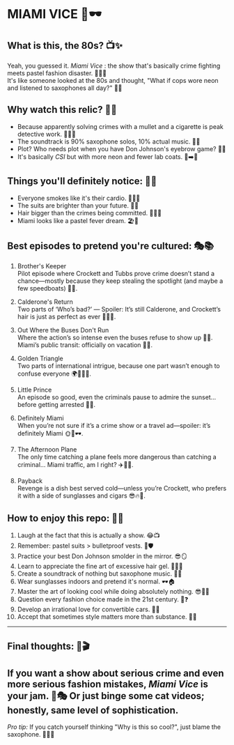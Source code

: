# MIAMI VICE 🌴🕶️

## What is this, the 80s? 📺✨
Yeah, you guessed it. *Miami Vice* : the show that's basically crime fighting meets pastel fashion disaster. 👮‍♂️💖  
It's like someone looked at the 80s and thought, "What if cops wore neon and listened to saxophones all day?" 🎷🌈

## Why watch this relic? 🤔💎
- Because apparently solving crimes with a mullet and a cigarette is peak detective work. 🚬💇‍♂️
- The soundtrack is 90% saxophone solos, 10% actual music. 🎵🎷
- Plot? Who needs plot when you have Don Johnson's eyebrow game? 🤨✨
- It's basically *CSI* but with more neon and fewer lab coats. 🔬➡️🌈

## Things you'll definitely notice: 👀📝
- Everyone smokes like it's their cardio. 🚬🏃‍♂️
- The suits are brighter than your future. 🌟👔
- Hair bigger than the crimes being committed. 💇‍♀️🔫
- Miami looks like a pastel fever dream. 🏖️🎨

## Best episodes to pretend you're cultured: 🎭📚

1. Brother's Keeper  
Pilot episode where Crockett and Tubbs prove crime doesn’t stand a chance—mostly because they keep stealing the spotlight (and maybe a few speedboats) 🚤😎.

2. Calderone's Return  
Two parts of ‘Who’s bad?’ — Spoiler: It’s still Calderone, and Crockett’s hair is just as perfect as ever 💇‍♂️🔥.

3. Out Where the Buses Don't Run  
Where the action’s so intense even the buses refuse to show up 🚌❌. Miami’s public transit: officially on vacation 🌴😅.

4. Golden Triangle  
Two parts of international intrigue, because one part wasn’t enough to confuse everyone 🌍🕵️‍♂️🤯.

5. Little Prince  
An episode so good, even the criminals pause to admire the sunset… before getting arrested 🌅🚓.

6. Definitely Miami  
When you’re not sure if it’s a crime show or a travel ad—spoiler: it’s definitely Miami 🌞🌴🕶️.

7. The Afternoon Plane  
The only time catching a plane feels more dangerous than catching a criminal… Miami traffic, am I right? ✈️🚗💥.

8. Payback  
Revenge is a dish best served cold—unless you’re Crockett, who prefers it with a side of sunglasses and cigars 😎🔥💼.
  
## How to enjoy this repo: 🎉📖
1. Laugh at the fact that this is actually a show. 😂📺
2. Remember: pastel suits > bulletproof vests. 👔🛡️
3. Practice your best Don Johnson smolder in the mirror. 😎🪞
4. Learn to appreciate the fine art of excessive hair gel. 💇‍♂️✨
5. Create a soundtrack of nothing but saxophone music. 🎷🎵
6. Wear sunglasses indoors and pretend it's normal. 🕶️🏠
7. Master the art of looking cool while doing absolutely nothing. 😎🧘‍♂️
8. Question every fashion choice made in the 21st century. 👗❓
9. Develop an irrational love for convertible cars. 🚗💨
10. Accept that sometimes style matters more than substance. 💅🎨
---
## Final thoughts: 💭🎬
If you want a show about serious crime and even more serious fashion mistakes, *Miami Vice* is your jam. 🍓🎭 Or just binge some cat videos; honestly, same level of sophistication.
---
*Pro tip:* If you catch yourself thinking "Why is this so cool?", just blame the saxophone. 🎷🤷‍♂️
